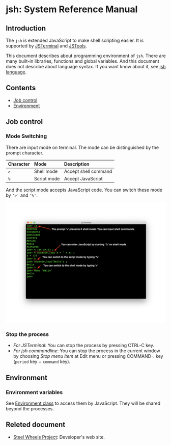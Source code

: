 # jsh: System Reference Manual

## Introduction
 The `jsh` is extended JavaScript to make shell scripting easier. It is supported by [JSTerminal](https://github.com/steelwheels/JSTerminal/blob/master/README.md) and [JSTools](https://github.com/steelwheels/JSTools/blob/master/README.md).

This document describes about programming environment of `jsh`. There are many built-in libraries, functions and global variables. And this document does not describe about language syntax. If you want know about it, see [jsh language](https://github.com/steelwheels/JSTools/blob/master/Document/jsh-lang.md).

## Contents
* [Job control](#Job_Control)
* [Environment](#Environment)

## Job control
### Mode Switching
There are input mode on terminal.
The mode can be distinguished by the prompt character.

|Character      |Mode           |Description                    |
|:--            |:--            |:--                            |
|`>`            |Shell mode     |Accept shell command           |
|`%`            |Script mode    |Accept JavaScript              |

And the script mode accepts JavaScript code.
You can switch these mode by `'>'` and `'%'`.

![Two modes](Images/mode2.png)

### Stop the process
* _For JSTerminal_: You can stop the process by pressing CTRL-C key.
* _For jsh commandline_: You can stop the process in the current window by choosing
_Stop menu item_ at Edit menu or pressing COMMAND-. key (`period` key + `command` key).

## Environment
### Environment variables
See [Environment class](https://github.com/steelwheels/KiwiScript/blob/master/KiwiLibrary/Document/Class/Environment.md) to access them by JavaScript.
They will be shared beyond the processes.

## Releted document
* [Steel Wheels Project](http://steelwheels.github.io): Developer's web site.
